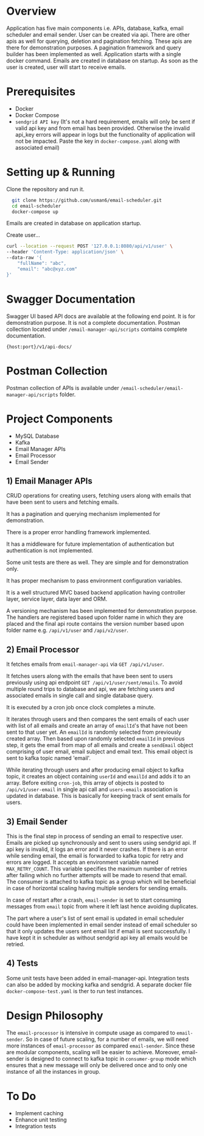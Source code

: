 # Overview

Application has five main components i.e. APIs, database, kafka, email scheduler and email sender. User can be created via api. There are other apis as well for querying, deletion and pagination fetching. These apis are there for demonstration purposes. A pagination framework and query builder has been implemented as well. Application starts with a single docker command. Emails are created in database on startup. As soon as the user is created, user will start to receive emails.

# Prerequisites

- Docker
- Docker Compose
- ```sendgrid API key``` (It's not a hard requirement, emails will only be sent if valid api key and from email has been provided. Otherwise the invalid api_key errors will appear in logs but the functionality of application will not be impacted. Paste the key in ```docker-compose.yaml``` along with associated email)

# Setting up & Running

Clone the repository and run it.

```bash
  git clone https://github.com/usman6/email-scheduler.git
  cd email-scheduler
  docker-compose up
```
Emails are created in database on application startup.

Create user...

```bash
curl --location --request POST '127.0.0.1:8080/api/v1/user' \
--header 'Content-Type: application/json' \
--data-raw '{
    "fullName": "abc",
    "email": "abc@xyz.com"
}'
```

# Swagger Documentation

Swagger UI based API docs are available at the following end point. It is for demonstration purpose. It is not a complete documentation. Postman collection located under ```/email-manager-api/scripts``` contains complete documentation.

```{host:port}/v1/api-docs/```

# Postman Collection

Postman collection of APIs is available under ```/email-scheduler/email-manager-api/scripts``` folder.

# Project Components

- MySQL Database
- Kafka
- Email Manager APIs
- Email Processor
- Email Sender


## 1) Email Manager APIs

CRUD operations for creating users, fetching users along with emails that have been sent to users and fetching emails.

It has a pagination and querying mechanism implemented for demonstration.

There is a proper error handling framework implemented. 

It has a middleware for future implementation of authentication but authentication is not implemented.

Some unit tests are there as well. They are simple and for demonstration only.

It has proper mechanism to pass environment configuration variables.

It is a well structured MVC based backend application having controller layer, service layer, data layer and ORM.

A versioning mechanism has been implemented for demonstration purpose. The handlers are registered based upon folder name in which they are placed and the final api route contains the version number based upon folder name e.g. ```/api/v1/user``` and ```/api/v2/user```.

## 2) Email Processor

It fetches emails from ```email-manager-api``` via ```GET /api/v1/user```.

It fetches users along with the emails that have been sent to users previously using api endpoint ```GET /api/v1/user/sent/emails```. To avoid multiple round trips to database and api, we are fetching users and associated emails in single call and single database query.

It is executed by a cron job once clock completes a minute. 

It iterates through users and then compares the sent emails of each user with list of all emails and create an array of ```emailId```'s that have not been sent to that user yet. An ```emailId``` is randomly selected from previously created array. Then based upon randomly selected ```emailId``` in previous step, it gets the email from map of all emails and create a ```sendEmail``` object comprising of user email, email subject and email text. This email object is sent to kafka topic named 'email'.

While iterating through users and after producing email object to kafka topic, it creates an object containing ```userId``` and ```emailId``` and adds it to an array. Before exiting ```cron-job```, this array of objects is posted to ```/api/v1/user-email``` in single api call and ```users-emails``` association is updated in database. This is basically for keeping track of sent emails for users. 

## 3) Email Sender

This is the final step in process of sending an email to respective user. Emails are picked up synchronously and sent to users using sendgrid api. If api key is invalid, it logs an error and it never crashes. If there is an error while sending email, the email is forwarded to kafka topic for retry and errors are logged. It accepts an environment variable named ```MAX_RETRY_COUNT```. This variable specifies the maximum number of retries after failing which no further attempts will be made to resend that email. The consumer is attached to kafka topic as a group which will be beneficial in case of horizontal scaling having multiple senders for sending emails.

In case of restart after a crash, ```email-sender``` is set to start consuming messages from ```email``` topic from where it left last hence avoiding duplicates. 

The part where a user's list of sent email is updated in email scheduler could have been implemented in email sender instead of email scheduler so that it only updates the users sent email list if email is sent successfully. I have kept it in scheduler as without sendgrid api key all emails would be retried.

## 4) Tests

Some unit tests have been added in email-manager-api. Integration tests can also be added by mocking kafka and sendgrid. A separate docker file ```docker-compose-test.yaml``` is ther to run test instances.

# Design Philosophy
 The ```email-processor``` is intensive in compute usage as compared to ```email-sender```. So in case of future scaling, for a number of emails, we will need more instances of ```email-processor``` as compared ```email-sender```. Since these are modular components, scaling will be easier to achieve. Moreover, email-sender is designed to connect to kafka topic in ```consumer-group``` mode which ensures that a new message will only be delivered once and to only one instance of all the instances in group.

# To Do

- Implement caching
- Enhance unit testing
- Integration tests

